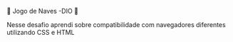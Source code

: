 :helicopter: Jogo de Naves -DIO :helicopter:

Nesse desafio aprendi sobre compatibilidade com navegadores diferentes utilizando CSS e HTML 
